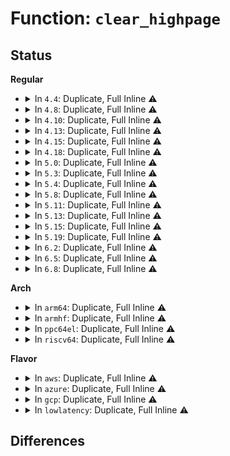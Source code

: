 # Function: <code>clear_highpage</code>

## Status
<b>Regular</b>
<ul>
<li>
<details>
<summary>In <code>4.4</code>: Duplicate, Full Inline ⚠️</summary>

**Collision:** Static Duplication

**Inline:** Full

**Transformation:** False

**Instances:**

```
In mm/page_alloc.c (ffffffff81196085)
Location: include/linux/highmem.h:186
Inline: True
Inline callers:
  - mm/page_alloc.c:get_page_from_freelist
```
```
In mm/shmem.c (ffffffff811a8626)
Location: include/linux/highmem.h:186
Inline: True
Inline callers:
  - mm/shmem.c:shmem_writepage
  - mm/shmem.c:shmem_getpage_gfp
```
```
In fs/libfs.c (ffffffff81234cbf)
Location: include/linux/highmem.h:186
Inline: True
Inline callers:
  - fs/libfs.c:simple_readpage
```
```
In fs/fuse/dev.c (ffffffff8130e959)
Location: include/linux/highmem.h:186
Inline: True
Inline callers:
  - fs/fuse/dev.c:fuse_copy_page
```
```
In drivers/xen/balloon.c (ffffffff814c64ec)
Location: include/linux/highmem.h:186
Inline: True
Inline callers:
  - drivers/xen/balloon.c:decrease_reservation
```
```
In drivers/block/brd.c (0)
Location: include/linux/highmem.h:186
Inline: True
```
</details>
</li>
<li>
<details>
<summary>In <code>4.8</code>: Duplicate, Full Inline ⚠️</summary>

**Collision:** Static Duplication

**Inline:** Full

**Transformation:** False

**Instances:**

```
In mm/page_alloc.c (ffffffff811aa0af)
Location: include/linux/highmem.h:186
Inline: True
Inline callers:
  - mm/page_alloc.c:get_page_from_freelist
```
```
In mm/shmem.c (ffffffff811c006b)
Location: include/linux/highmem.h:186
Inline: True
Inline callers:
  - mm/shmem.c:shmem_write_end
  - mm/shmem.c:shmem_getpage_gfp
  - mm/shmem.c:shmem_writepage
  - mm/shmem.c:shmem_undo_range
  - mm/shmem.c:shmem_undo_range
  - mm/shmem.c:shmem_undo_range
  - mm/shmem.c:shmem_undo_range
```
```
In fs/libfs.c (ffffffff8125d3af)
Location: include/linux/highmem.h:186
Inline: True
Inline callers:
  - fs/libfs.c:simple_readpage
```
```
In fs/fuse/dev.c (ffffffff81342cd1)
Location: include/linux/highmem.h:186
Inline: True
Inline callers:
  - fs/fuse/dev.c:fuse_copy_page
```
```
In drivers/xen/balloon.c (ffffffff81516c1d)
Location: include/linux/highmem.h:186
Inline: True
Inline callers:
  - drivers/xen/balloon.c:decrease_reservation
```
```
In drivers/block/brd.c (ffffffff815c3273)
Location: include/linux/highmem.h:186
Inline: True
Inline callers:
  - drivers/block/brd.c:brd_make_request
```
</details>
</li>
<li>
<details>
<summary>In <code>4.10</code>: Duplicate, Full Inline ⚠️</summary>

**Collision:** Static Duplication

**Inline:** Full

**Transformation:** False

**Instances:**

```
In mm/page_alloc.c (ffffffff811ba5e9)
Location: include/linux/highmem.h:186
Inline: True
Inline callers:
  - mm/page_alloc.c:get_page_from_freelist
```
```
In mm/shmem.c (ffffffff811d023b)
Location: include/linux/highmem.h:186
Inline: True
Inline callers:
  - mm/shmem.c:shmem_write_end
  - mm/shmem.c:shmem_getpage_gfp
  - mm/shmem.c:shmem_writepage
  - mm/shmem.c:shmem_undo_range
  - mm/shmem.c:shmem_undo_range
  - mm/shmem.c:shmem_undo_range
  - mm/shmem.c:shmem_undo_range
```
```
In fs/libfs.c (ffffffff812708df)
Location: include/linux/highmem.h:186
Inline: True
Inline callers:
  - fs/libfs.c:simple_readpage
```
```
In fs/fuse/dev.c (ffffffff81358afa)
Location: include/linux/highmem.h:186
Inline: True
Inline callers:
  - fs/fuse/dev.c:fuse_copy_page
```
```
In drivers/xen/balloon.c (ffffffff81543089)
Location: include/linux/highmem.h:186
Inline: True
Inline callers:
  - drivers/xen/balloon.c:decrease_reservation
```
</details>
</li>
<li>
<details>
<summary>In <code>4.13</code>: Duplicate, Full Inline ⚠️</summary>

**Collision:** Static Duplication

**Inline:** Full

**Transformation:** False

**Instances:**

```
In mm/page_alloc.c (ffffffff811c25bb)
Location: include/linux/highmem.h:186
Inline: True
Inline callers:
  - mm/page_alloc.c:get_page_from_freelist
```
```
In mm/shmem.c (ffffffff811d8cdf)
Location: include/linux/highmem.h:186
Inline: True
Inline callers:
  - mm/shmem.c:shmem_write_end
  - mm/shmem.c:shmem_getpage_gfp
  - mm/shmem.c:shmem_writepage
  - mm/shmem.c:shmem_undo_range
  - mm/shmem.c:shmem_undo_range
  - mm/shmem.c:shmem_undo_range
  - mm/shmem.c:shmem_undo_range
```
```
In fs/libfs.c (ffffffff8127d219)
Location: include/linux/highmem.h:186
Inline: True
Inline callers:
  - fs/libfs.c:simple_readpage
```
```
In fs/fuse/dev.c (ffffffff8136d4f9)
Location: include/linux/highmem.h:186
Inline: True
Inline callers:
  - fs/fuse/dev.c:fuse_copy_page
```
```
In drivers/xen/balloon.c (ffffffff81556f39)
Location: include/linux/highmem.h:186
Inline: True
Inline callers:
  - drivers/xen/balloon.c:decrease_reservation
```
</details>
</li>
<li>
<details>
<summary>In <code>4.15</code>: Duplicate, Full Inline ⚠️</summary>

**Collision:** Static Duplication

**Inline:** Full

**Transformation:** False

**Instances:**

```
In kernel/kexec_core.c (0)
Location: include/linux/highmem.h:187
Inline: True
```
```
In mm/page_alloc.c (ffffffff811d7038)
Location: include/linux/highmem.h:187
Inline: True
Inline callers:
  - mm/page_alloc.c:get_page_from_freelist
```
```
In mm/shmem.c (ffffffff811edf2d)
Location: include/linux/highmem.h:187
Inline: True
Inline callers:
  - mm/shmem.c:shmem_write_end
  - mm/shmem.c:shmem_mfill_atomic_pte
  - mm/shmem.c:shmem_getpage_gfp
  - mm/shmem.c:shmem_writepage
  - mm/shmem.c:shmem_undo_range
  - mm/shmem.c:shmem_undo_range
  - mm/shmem.c:shmem_undo_range
```
```
In fs/libfs.c (ffffffff8129fcb9)
Location: include/linux/highmem.h:187
Inline: True
Inline callers:
  - fs/libfs.c:simple_readpage
```
```
In fs/fuse/dev.c (ffffffff81391c6e)
Location: include/linux/highmem.h:187
Inline: True
Inline callers:
  - fs/fuse/dev.c:fuse_copy_page
```
```
In drivers/xen/balloon.c (ffffffff815baf5a)
Location: include/linux/highmem.h:187
Inline: True
Inline callers:
  - drivers/xen/balloon.c:decrease_reservation
```
</details>
</li>
<li>
<details>
<summary>In <code>4.18</code>: Duplicate, Full Inline ⚠️</summary>

**Collision:** Static Duplication

**Inline:** Full

**Transformation:** False

**Instances:**

```
In kernel/power/snapshot.c (ffffffff810ec2a5)
Location: include/linux/highmem.h:187
Inline: True
Inline callers:
  - kernel/power/snapshot.c:clear_free_pages
```
```
In kernel/kexec_core.c (0)
Location: include/linux/highmem.h:187
Inline: True
```
```
In mm/page_alloc.c (ffffffff811f84d0)
Location: include/linux/highmem.h:187
Inline: True
Inline callers:
  - mm/page_alloc.c:get_page_from_freelist
```
```
In mm/shmem.c (ffffffff8120f3c8)
Location: include/linux/highmem.h:187
Inline: True
Inline callers:
  - mm/shmem.c:shmem_write_end
  - mm/shmem.c:shmem_mfill_atomic_pte
  - mm/shmem.c:shmem_getpage_gfp
  - mm/shmem.c:shmem_writepage
  - mm/shmem.c:shmem_undo_range
  - mm/shmem.c:shmem_undo_range
  - mm/shmem.c:shmem_undo_range
```
```
In fs/libfs.c (ffffffff812c6595)
Location: include/linux/highmem.h:187
Inline: True
Inline callers:
  - fs/libfs.c:simple_readpage
```
```
In fs/fuse/dev.c (ffffffff813c0ca0)
Location: include/linux/highmem.h:187
Inline: True
Inline callers:
  - fs/fuse/dev.c:fuse_copy_page
```
```
In drivers/xen/balloon.c (ffffffff815f360a)
Location: include/linux/highmem.h:187
Inline: True
Inline callers:
  - drivers/xen/balloon.c:decrease_reservation
```
</details>
</li>
<li>
<details>
<summary>In <code>5.0</code>: Duplicate, Full Inline ⚠️</summary>

**Collision:** Static Duplication

**Inline:** Full

**Transformation:** False

**Instances:**

```
In kernel/power/snapshot.c (ffffffff810f7945)
Location: include/linux/highmem.h:211
Inline: True
Inline callers:
  - kernel/power/snapshot.c:clear_free_pages
```
```
In kernel/kexec_core.c (0)
Location: include/linux/highmem.h:211
Inline: True
```
```
In mm/page_alloc.c (ffffffff8120a8c7)
Location: include/linux/highmem.h:211
Inline: True
Inline callers:
  - mm/page_alloc.c:get_page_from_freelist
```
```
In mm/shmem.c (ffffffff81221bfa)
Location: include/linux/highmem.h:211
Inline: True
Inline callers:
  - mm/shmem.c:shmem_write_end
  - mm/shmem.c:shmem_mfill_atomic_pte
  - mm/shmem.c:shmem_getpage_gfp
  - mm/shmem.c:shmem_writepage
  - mm/shmem.c:shmem_undo_range
  - mm/shmem.c:shmem_undo_range
  - mm/shmem.c:shmem_undo_range
```
```
In mm/khugepaged.c (ffffffff8128fbc4)
Location: include/linux/highmem.h:211
Inline: True
Inline callers:
  - mm/khugepaged.c:collapse_shmem
  - mm/khugepaged.c:collapse_shmem
```
```
In fs/libfs.c (ffffffff812db795)
Location: include/linux/highmem.h:211
Inline: True
Inline callers:
  - fs/libfs.c:simple_readpage
```
```
In fs/fuse/dev.c (ffffffff813da000)
Location: include/linux/highmem.h:211
Inline: True
Inline callers:
  - fs/fuse/dev.c:fuse_copy_page
```
```
In drivers/xen/grant-table.c (ffffffff8160cd15)
Location: include/linux/highmem.h:211
Inline: True
Inline callers:
  - drivers/xen/grant-table.c:gnttab_dma_alloc_pages
```
```
In drivers/xen/balloon.c (ffffffff8160e689)
Location: include/linux/highmem.h:211
Inline: True
Inline callers:
  - drivers/xen/balloon.c:decrease_reservation
```
```
In drivers/scsi/sd.c (ffffffff8172319f)
Location: include/linux/highmem.h:211
Inline: True
Inline callers:
  - drivers/scsi/sd.c:sd_init_command
  - drivers/scsi/sd.c:sd_setup_write_same10_cmnd
  - drivers/scsi/sd.c:sd_setup_write_same16_cmnd
```
</details>
</li>
<li>
<details>
<summary>In <code>5.3</code>: Duplicate, Full Inline ⚠️</summary>

**Collision:** Static Duplication

**Inline:** Full

**Transformation:** False

**Instances:**

```
In kernel/power/snapshot.c (ffffffff810ffef6)
Location: include/linux/highmem.h:211
Inline: True
Inline callers:
  - kernel/power/snapshot.c:clear_free_pages
```
```
In kernel/kexec_core.c (ffffffff8114d519)
Location: include/linux/highmem.h:211
Inline: True
Inline callers:
  - kernel/kexec_core.c:kimage_alloc_pages
```
```
In mm/shmem.c (ffffffff8123146c)
Location: include/linux/highmem.h:211
Inline: True
Inline callers:
  - mm/shmem.c:shmem_write_end
  - mm/shmem.c:shmem_mfill_atomic_pte
  - mm/shmem.c:shmem_getpage_gfp
  - mm/shmem.c:shmem_writepage
  - mm/shmem.c:shmem_undo_range
  - mm/shmem.c:shmem_undo_range
  - mm/shmem.c:shmem_undo_range
  - mm/shmem.c:shmem_undo_range
```
```
In mm/page_alloc.c (ffffffff8126d4d3)
Location: include/linux/highmem.h:211
Inline: True
Inline callers:
  - mm/page_alloc.c:prep_new_page
  - mm/page_alloc.c:__free_pages_ok
  - mm/page_alloc.c:free_pcp_prepare
```
```
In mm/khugepaged.c (ffffffff812aac65)
Location: include/linux/highmem.h:211
Inline: True
Inline callers:
  - mm/khugepaged.c:collapse_shmem
  - mm/khugepaged.c:collapse_shmem
```
```
In fs/libfs.c (ffffffff812f9e25)
Location: include/linux/highmem.h:211
Inline: True
Inline callers:
  - fs/libfs.c:simple_readpage
```
```
In fs/fuse/dev.c (ffffffff814062af)
Location: include/linux/highmem.h:211
Inline: True
Inline callers:
  - fs/fuse/dev.c:fuse_copy_page
```
```
In drivers/xen/grant-table.c (ffffffff816419c0)
Location: include/linux/highmem.h:211
Inline: True
Inline callers:
  - drivers/xen/grant-table.c:gnttab_dma_alloc_pages
```
```
In drivers/xen/balloon.c (ffffffff81642416)
Location: include/linux/highmem.h:211
Inline: True
Inline callers:
  - drivers/xen/balloon.c:decrease_reservation
```
```
In drivers/scsi/sd.c (ffffffff817605ee)
Location: include/linux/highmem.h:211
Inline: True
Inline callers:
  - drivers/scsi/sd.c:sd_init_command
  - drivers/scsi/sd.c:sd_setup_write_same10_cmnd
  - drivers/scsi/sd.c:sd_setup_write_same16_cmnd
```
</details>
</li>
<li>
<details>
<summary>In <code>5.4</code>: Duplicate, Full Inline ⚠️</summary>

**Collision:** Static Duplication

**Inline:** Full

**Transformation:** False

**Instances:**

```
In kernel/power/snapshot.c (ffffffff8110c356)
Location: include/linux/highmem.h:211
Inline: True
Inline callers:
  - kernel/power/snapshot.c:clear_free_pages
```
```
In kernel/kexec_core.c (ffffffff81159204)
Location: include/linux/highmem.h:211
Inline: True
Inline callers:
  - kernel/kexec_core.c:kimage_alloc_pages
```
```
In mm/shmem.c (ffffffff8123f52c)
Location: include/linux/highmem.h:211
Inline: True
Inline callers:
  - mm/shmem.c:shmem_write_end
  - mm/shmem.c:shmem_mfill_atomic_pte
  - mm/shmem.c:shmem_getpage_gfp
  - mm/shmem.c:shmem_writepage
  - mm/shmem.c:shmem_undo_range
  - mm/shmem.c:shmem_undo_range
  - mm/shmem.c:shmem_undo_range
  - mm/shmem.c:shmem_undo_range
```
```
In mm/page_alloc.c (ffffffff8127c013)
Location: include/linux/highmem.h:211
Inline: True
Inline callers:
  - mm/page_alloc.c:prep_new_page
  - mm/page_alloc.c:__free_pages_ok
  - mm/page_alloc.c:free_pcp_prepare
```
```
In mm/khugepaged.c (ffffffff812bc236)
Location: include/linux/highmem.h:211
Inline: True
Inline callers:
  - mm/khugepaged.c:collapse_file
  - mm/khugepaged.c:collapse_file
```
```
In fs/libfs.c (ffffffff8130ba55)
Location: include/linux/highmem.h:211
Inline: True
Inline callers:
  - fs/libfs.c:simple_readpage
```
```
In fs/fuse/dev.c (ffffffff81420e0f)
Location: include/linux/highmem.h:211
Inline: True
Inline callers:
  - fs/fuse/dev.c:fuse_copy_page
```
```
In drivers/xen/grant-table.c (ffffffff81662fd0)
Location: include/linux/highmem.h:211
Inline: True
Inline callers:
  - drivers/xen/grant-table.c:gnttab_dma_alloc_pages
```
```
In drivers/xen/balloon.c (ffffffff816649df)
Location: include/linux/highmem.h:211
Inline: True
Inline callers:
  - drivers/xen/balloon.c:decrease_reservation
```
```
In drivers/scsi/sd.c (ffffffff8178457f)
Location: include/linux/highmem.h:211
Inline: True
Inline callers:
  - drivers/scsi/sd.c:sd_init_command
  - drivers/scsi/sd.c:sd_setup_write_same10_cmnd
  - drivers/scsi/sd.c:sd_setup_write_same16_cmnd
```
</details>
</li>
<li>
<details>
<summary>In <code>5.8</code>: Duplicate, Full Inline ⚠️</summary>

**Collision:** Static Duplication

**Inline:** Full

**Transformation:** False

**Instances:**

```
In kernel/power/snapshot.c (ffffffff81117185)
Location: include/linux/highmem.h:280
Inline: True
Inline callers:
  - kernel/power/snapshot.c:clear_free_pages
```
```
In kernel/kexec_core.c (0)
Location: include/linux/highmem.h:280
Inline: True
```
```
In mm/shmem.c (ffffffff8126cd6f)
Location: include/linux/highmem.h:280
Inline: True
Inline callers:
  - mm/shmem.c:shmem_write_end
  - mm/shmem.c:shmem_mfill_atomic_pte
  - mm/shmem.c:shmem_getpage_gfp
  - mm/shmem.c:shmem_writepage
  - mm/shmem.c:shmem_undo_range
```
```
In mm/page_alloc.c (ffffffff812ae33d)
Location: include/linux/highmem.h:280
Inline: True
Inline callers:
  - mm/page_alloc.c:free_pcp_prepare
```
```
In mm/khugepaged.c (ffffffff812f176e)
Location: include/linux/highmem.h:280
Inline: True
Inline callers:
  - mm/khugepaged.c:collapse_file
  - mm/khugepaged.c:collapse_file
```
```
In fs/libfs.c (ffffffff81345985)
Location: include/linux/highmem.h:280
Inline: True
Inline callers:
  - fs/libfs.c:simple_readpage
```
```
In fs/fuse/dev.c (ffffffff8146fea1)
Location: include/linux/highmem.h:280
Inline: True
Inline callers:
  - fs/fuse/dev.c:fuse_copy_page
```
```
In drivers/xen/grant-table.c (ffffffff81713504)
Location: include/linux/highmem.h:280
Inline: True
Inline callers:
  - drivers/xen/grant-table.c:gnttab_dma_alloc_pages
```
```
In drivers/xen/balloon.c (ffffffff8171455f)
Location: include/linux/highmem.h:280
Inline: True
Inline callers:
  - drivers/xen/balloon.c:decrease_reservation
```
```
In drivers/scsi/sd.c (ffffffff8184436f)
Location: include/linux/highmem.h:280
Inline: True
Inline callers:
  - drivers/scsi/sd.c:sd_setup_write_same10_cmnd
  - drivers/scsi/sd.c:sd_setup_write_same16_cmnd
  - drivers/scsi/sd.c:sd_setup_unmap_cmnd
```
</details>
</li>
<li>
<details>
<summary>In <code>5.11</code>: Duplicate, Full Inline ⚠️</summary>

**Collision:** Static Duplication

**Inline:** Full

**Transformation:** False

**Instances:**

```
In kernel/power/snapshot.c (ffffffff81112221)
Location: include/linux/highmem.h:200
Inline: True
Inline callers:
  - kernel/power/snapshot.c:clear_or_poison_free_page
```
```
In kernel/kexec_core.c (0)
Location: include/linux/highmem.h:200
Inline: True
```
```
In mm/shmem.c (ffffffff81277814)
Location: include/linux/highmem.h:200
Inline: True
Inline callers:
  - mm/shmem.c:shmem_write_end
  - mm/shmem.c:shmem_mfill_atomic_pte
  - mm/shmem.c:shmem_getpage_gfp
  - mm/shmem.c:shmem_writepage
  - mm/shmem.c:shmem_undo_range
```
```
In mm/page_alloc.c (ffffffff812b9f56)
Location: include/linux/highmem.h:200
Inline: True
Inline callers:
  - mm/page_alloc.c:free_pcp_prepare
```
```
In mm/khugepaged.c (ffffffff812fdcc3)
Location: include/linux/highmem.h:200
Inline: True
Inline callers:
  - mm/khugepaged.c:collapse_file
  - mm/khugepaged.c:collapse_file
```
```
In fs/libfs.c (ffffffff81351fd5)
Location: include/linux/highmem.h:200
Inline: True
Inline callers:
  - fs/libfs.c:simple_readpage
```
```
In fs/fuse/dev.c (ffffffff8148a73e)
Location: include/linux/highmem.h:200
Inline: True
Inline callers:
  - fs/fuse/dev.c:fuse_copy_page
```
```
In drivers/xen/grant-table.c (ffffffff817303f4)
Location: include/linux/highmem.h:200
Inline: True
Inline callers:
  - drivers/xen/grant-table.c:gnttab_dma_alloc_pages
```
```
In drivers/xen/balloon.c (ffffffff81730c3f)
Location: include/linux/highmem.h:200
Inline: True
Inline callers:
  - drivers/xen/balloon.c:decrease_reservation
```
```
In drivers/scsi/sd.c (ffffffff81854688)
Location: include/linux/highmem.h:200
Inline: True
Inline callers:
  - drivers/scsi/sd.c:sd_setup_write_same10_cmnd
  - drivers/scsi/sd.c:sd_setup_write_same16_cmnd
  - drivers/scsi/sd.c:sd_setup_unmap_cmnd
```
</details>
</li>
<li>
<details>
<summary>In <code>5.13</code>: Duplicate, Full Inline ⚠️</summary>

**Collision:** Static Duplication

**Inline:** Full

**Transformation:** False

**Instances:**

```
In kernel/power/snapshot.c (ffffffff81113fcd)
Location: include/linux/highmem.h:200
Inline: True
Inline callers:
  - kernel/power/snapshot.c:clear_or_poison_free_pages
```
```
In kernel/kexec_core.c (0)
Location: include/linux/highmem.h:200
Inline: True
```
```
In mm/shmem.c (ffffffff8127c674)
Location: include/linux/highmem.h:200
Inline: True
Inline callers:
  - mm/shmem.c:shmem_write_end
  - mm/shmem.c:shmem_mfill_atomic_pte
  - mm/shmem.c:shmem_getpage_gfp
  - mm/shmem.c:shmem_writepage
  - mm/shmem.c:shmem_undo_range
```
```
In mm/page_alloc.c (ffffffff812bf3f9)
Location: include/linux/highmem.h:200
Inline: True
Inline callers:
  - mm/page_alloc.c:free_pcp_prepare
```
```
In mm/khugepaged.c (ffffffff81304e39)
Location: include/linux/highmem.h:200
Inline: True
Inline callers:
  - mm/khugepaged.c:collapse_file
  - mm/khugepaged.c:collapse_file
```
```
In fs/libfs.c (ffffffff81358ce5)
Location: include/linux/highmem.h:200
Inline: True
Inline callers:
  - fs/libfs.c:simple_readpage
```
```
In fs/fuse/dev.c (ffffffff8149020d)
Location: include/linux/highmem.h:200
Inline: True
Inline callers:
  - fs/fuse/dev.c:fuse_copy_page
```
```
In drivers/xen/grant-table.c (ffffffff81713f94)
Location: include/linux/highmem.h:200
Inline: True
Inline callers:
  - drivers/xen/grant-table.c:gnttab_dma_alloc_pages
```
```
In drivers/xen/balloon.c (ffffffff817147cb)
Location: include/linux/highmem.h:200
Inline: True
Inline callers:
  - drivers/xen/balloon.c:decrease_reservation
```
```
In drivers/scsi/sd.c (ffffffff81838228)
Location: include/linux/highmem.h:200
Inline: True
Inline callers:
  - drivers/scsi/sd.c:sd_setup_write_same10_cmnd
  - drivers/scsi/sd.c:sd_setup_write_same16_cmnd
  - drivers/scsi/sd.c:sd_setup_unmap_cmnd
```
</details>
</li>
<li>
<details>
<summary>In <code>5.15</code>: Duplicate, Full Inline ⚠️</summary>

**Collision:** Static Duplication

**Inline:** Full

**Transformation:** False

**Instances:**

```
In kernel/power/snapshot.c (ffffffff811340d1)
Location: include/linux/highmem.h:178
Inline: True
Inline callers:
  - kernel/power/snapshot.c:clear_or_poison_free_pages
```
```
In kernel/kexec_core.c (0)
Location: include/linux/highmem.h:178
Inline: True
```
```
In mm/shmem.c (ffffffff812ba884)
Location: include/linux/highmem.h:178
Inline: True
Inline callers:
  - mm/shmem.c:shmem_write_end
  - mm/shmem.c:shmem_mfill_atomic_pte
  - mm/shmem.c:shmem_getpage_gfp
  - mm/shmem.c:shmem_writepage
  - mm/shmem.c:shmem_undo_range
```
```
In mm/page_alloc.c (ffffffff81301575)
Location: include/linux/highmem.h:178
Inline: True
```
```
In mm/khugepaged.c (ffffffff8134ebcc)
Location: include/linux/highmem.h:178
Inline: True
Inline callers:
  - mm/khugepaged.c:collapse_file
  - mm/khugepaged.c:collapse_file
```
```
In mm/secretmem.c (ffffffff81366382)
Location: include/linux/highmem.h:178
Inline: True
Inline callers:
  - mm/secretmem.c:secretmem_freepage
```
```
In fs/libfs.c (ffffffff813a7345)
Location: include/linux/highmem.h:178
Inline: True
Inline callers:
  - fs/libfs.c:simple_readpage
```
```
In fs/fuse/dev.c (ffffffff814e7cc1)
Location: include/linux/highmem.h:178
Inline: True
Inline callers:
  - fs/fuse/dev.c:fuse_copy_page
```
```
In drivers/xen/grant-table.c (ffffffff817909cf)
Location: include/linux/highmem.h:178
Inline: True
Inline callers:
  - drivers/xen/grant-table.c:gnttab_dma_alloc_pages
```
```
In drivers/xen/balloon.c (ffffffff8179160b)
Location: include/linux/highmem.h:178
Inline: True
Inline callers:
  - drivers/xen/balloon.c:decrease_reservation
```
```
In drivers/scsi/sd.c (ffffffff818c5162)
Location: include/linux/highmem.h:178
Inline: True
Inline callers:
  - drivers/scsi/sd.c:sd_init_command
  - drivers/scsi/sd.c:sd_setup_write_same10_cmnd
  - drivers/scsi/sd.c:sd_setup_write_same16_cmnd
```
</details>
</li>
<li>
<details>
<summary>In <code>5.19</code>: Duplicate, Full Inline ⚠️</summary>

**Collision:** Static Duplication

**Inline:** Full

**Transformation:** False

**Instances:**

```
In kernel/power/snapshot.c (ffffffff811561ca)
Location: include/linux/highmem.h:239
Inline: True
Inline callers:
  - kernel/power/snapshot.c:clear_or_poison_free_pages
```
```
In kernel/kexec_core.c (0)
Location: include/linux/highmem.h:239
Inline: True
```
```
In mm/shmem.c (ffffffff81317f22)
Location: include/linux/highmem.h:239
Inline: True
Inline callers:
  - mm/shmem.c:shmem_write_end
  - mm/shmem.c:shmem_getpage_gfp
  - mm/shmem.c:shmem_writepage
```
```
In mm/page_alloc.c (ffffffff813709f8)
Location: include/linux/highmem.h:239
Inline: True
Inline callers:
  - mm/page_alloc.c:__alloc_pages_bulk
  - mm/page_alloc.c:__free_pages_ok
  - mm/page_alloc.c:free_pcp_prepare
```
```
In mm/khugepaged.c (ffffffff813c5836)
Location: include/linux/highmem.h:239
Inline: True
Inline callers:
  - mm/khugepaged.c:collapse_file
  - mm/khugepaged.c:collapse_file
```
```
In fs/fuse/dev.c (ffffffff815760d3)
Location: include/linux/highmem.h:239
Inline: True
Inline callers:
  - fs/fuse/dev.c:fuse_copy_page
```
```
In drivers/xen/grant-table.c (ffffffff818c9814)
Location: include/linux/highmem.h:239
Inline: True
Inline callers:
  - drivers/xen/grant-table.c:gnttab_dma_alloc_pages
```
```
In drivers/xen/balloon.c (ffffffff818ca0c9)
Location: include/linux/highmem.h:239
Inline: True
Inline callers:
  - drivers/xen/balloon.c:decrease_reservation
```
```
In drivers/scsi/sd.c (ffffffff81a11c3e)
Location: include/linux/highmem.h:239
Inline: True
Inline callers:
  - drivers/scsi/sd.c:sd_init_command
  - drivers/scsi/sd.c:sd_setup_write_same10_cmnd
  - drivers/scsi/sd.c:sd_setup_write_same16_cmnd
```
</details>
</li>
<li>
<details>
<summary>In <code>6.2</code>: Duplicate, Full Inline ⚠️</summary>

**Collision:** Static Duplication

**Inline:** Full

**Transformation:** False

**Instances:**

```
In kernel/power/snapshot.c (ffffffff81186769)
Location: include/linux/highmem.h:239
Inline: True
Inline callers:
  - kernel/power/snapshot.c:clear_or_poison_free_pages
```
```
In kernel/kexec_core.c (0)
Location: include/linux/highmem.h:239
Inline: True
```
```
In mm/shmem.c (ffffffff8138ccf2)
Location: include/linux/highmem.h:239
Inline: True
Inline callers:
  - mm/shmem.c:shmem_write_end
  - mm/shmem.c:shmem_get_folio_gfp
```
```
In mm/page_alloc.c (ffffffff813ece7a)
Location: include/linux/highmem.h:239
Inline: True
Inline callers:
  - mm/page_alloc.c:__alloc_pages_bulk
  - mm/page_alloc.c:__free_pages_ok
  - mm/page_alloc.c:free_pcp_prepare
```
```
In mm/khugepaged.c (ffffffff8144a191)
Location: include/linux/highmem.h:239
Inline: True
Inline callers:
  - mm/khugepaged.c:collapse_file
  - mm/khugepaged.c:collapse_file
```
```
In fs/fuse/dev.c (ffffffff8161b1d1)
Location: include/linux/highmem.h:239
Inline: True
Inline callers:
  - fs/fuse/dev.c:fuse_copy_page
```
```
In drivers/xen/grant-table.c (ffffffff81a1a5ef)
Location: include/linux/highmem.h:239
Inline: True
Inline callers:
  - drivers/xen/grant-table.c:gnttab_dma_alloc_pages
```
```
In drivers/xen/balloon.c (ffffffff81a1ac89)
Location: include/linux/highmem.h:239
Inline: True
Inline callers:
  - drivers/xen/balloon.c:decrease_reservation
```
```
In drivers/scsi/sd.c (ffffffff81b91f09)
Location: include/linux/highmem.h:239
Inline: True
Inline callers:
  - drivers/scsi/sd.c:sd_init_command
  - drivers/scsi/sd.c:sd_setup_write_same10_cmnd
  - drivers/scsi/sd.c:sd_setup_write_same16_cmnd
```
</details>
</li>
<li>
<details>
<summary>In <code>6.5</code>: Duplicate, Full Inline ⚠️</summary>

**Collision:** Static Duplication

**Inline:** Full

**Transformation:** False

**Instances:**

```
In kernel/power/snapshot.c (ffffffff811978ea)
Location: include/linux/highmem.h:237
Inline: True
Inline callers:
  - kernel/power/snapshot.c:clear_or_poison_free_pages
```
```
In kernel/kexec_core.c (0)
Location: include/linux/highmem.h:237
Inline: True
```
```
In mm/shmem.c (ffffffff813bfc4e)
Location: include/linux/highmem.h:237
Inline: True
Inline callers:
  - mm/shmem.c:shmem_get_folio_gfp
```
```
In mm/khugepaged.c (ffffffff8147fc16)
Location: include/linux/highmem.h:237
Inline: True
Inline callers:
  - mm/khugepaged.c:collapse_file
  - mm/khugepaged.c:collapse_file
```
```
In fs/fuse/dev.c (ffffffff81653341)
Location: include/linux/highmem.h:237
Inline: True
Inline callers:
  - fs/fuse/dev.c:fuse_copy_page
```
```
In drivers/xen/grant-table.c (ffffffff81a6346f)
Location: include/linux/highmem.h:237
Inline: True
Inline callers:
  - drivers/xen/grant-table.c:gnttab_dma_alloc_pages
```
```
In drivers/xen/balloon.c (ffffffff81a63e39)
Location: include/linux/highmem.h:237
Inline: True
Inline callers:
  - drivers/xen/balloon.c:decrease_reservation
```
```
In drivers/scsi/sd.c (ffffffff81be4eea)
Location: include/linux/highmem.h:237
Inline: True
Inline callers:
  - drivers/scsi/sd.c:sd_set_special_bvec
```
</details>
</li>
<li>
<details>
<summary>In <code>6.8</code>: Duplicate, Full Inline ⚠️</summary>

**Collision:** Static Duplication

**Inline:** Full

**Transformation:** False

**Instances:**

```
In kernel/power/snapshot.c (ffffffff811a6553)
Location: include/linux/highmem.h:237
Inline: True
Inline callers:
  - kernel/power/snapshot.c:clear_or_poison_free_pages
```
```
In kernel/kexec_core.c (0)
Location: include/linux/highmem.h:237
Inline: True
```
```
In mm/shmem.c (ffffffff813eab8e)
Location: include/linux/highmem.h:237
Inline: True
Inline callers:
  - mm/shmem.c:shmem_get_folio_gfp
```
```
In mm/khugepaged.c (ffffffff814add20)
Location: include/linux/highmem.h:237
Inline: True
Inline callers:
  - mm/khugepaged.c:collapse_file
  - mm/khugepaged.c:collapse_file
```
```
In fs/fuse/dev.c (ffffffff8168c951)
Location: include/linux/highmem.h:237
Inline: True
Inline callers:
  - fs/fuse/dev.c:fuse_copy_page
```
```
In drivers/xen/grant-table.c (ffffffff81ab5c8f)
Location: include/linux/highmem.h:237
Inline: True
Inline callers:
  - drivers/xen/grant-table.c:gnttab_dma_alloc_pages
```
```
In drivers/xen/balloon.c (ffffffff81ab6679)
Location: include/linux/highmem.h:237
Inline: True
Inline callers:
  - drivers/xen/balloon.c:decrease_reservation
```
```
In drivers/scsi/sd.c (ffffffff81c3a04a)
Location: include/linux/highmem.h:237
Inline: True
Inline callers:
  - drivers/scsi/sd.c:sd_set_special_bvec
```
</details>
</li>
</ul>
<b>Arch</b>
<ul>
<li>
<details>
<summary>In <code>arm64</code>: Duplicate, Full Inline ⚠️</summary>

**Collision:** Static Duplication

**Inline:** Full

**Transformation:** False

**Instances:**

```
In kernel/kexec_core.c (0)
Location: include/linux/highmem.h:211
Inline: True
```
```
In mm/shmem.c (ffff8000102d0d38)
Location: include/linux/highmem.h:211
Inline: True
Inline callers:
  - mm/shmem.c:shmem_write_end
  - mm/shmem.c:shmem_mfill_atomic_pte
  - mm/shmem.c:shmem_getpage_gfp
  - mm/shmem.c:shmem_writepage
  - mm/shmem.c:shmem_undo_range
  - mm/shmem.c:shmem_undo_range
  - mm/shmem.c:shmem_undo_range
  - mm/shmem.c:shmem_undo_range
```
```
In mm/page_alloc.c (ffff8000103135b8)
Location: include/linux/highmem.h:211
Inline: True
Inline callers:
  - mm/page_alloc.c:prep_new_page
  - mm/page_alloc.c:__free_pages_ok
  - mm/page_alloc.c:free_pcp_prepare
```
```
In mm/khugepaged.c (ffff80001035d3c8)
Location: include/linux/highmem.h:211
Inline: True
Inline callers:
  - mm/khugepaged.c:collapse_file
  - mm/khugepaged.c:collapse_file
```
```
In fs/libfs.c (ffff8000103c0948)
Location: include/linux/highmem.h:211
Inline: True
Inline callers:
  - fs/libfs.c:simple_readpage
```
```
In fs/fuse/dev.c (ffff800010503b08)
Location: include/linux/highmem.h:211
Inline: True
Inline callers:
  - fs/fuse/dev.c:fuse_copy_page
```
```
In drivers/xen/grant-table.c (ffff80001082cd18)
Location: include/linux/highmem.h:211
Inline: True
Inline callers:
  - drivers/xen/grant-table.c:gnttab_dma_alloc_pages
```
```
In drivers/xen/balloon.c (ffff80001082e774)
Location: include/linux/highmem.h:211
Inline: True
Inline callers:
  - drivers/xen/balloon.c:decrease_reservation
```
```
In drivers/scsi/sd.c (ffff80001098ad4c)
Location: include/linux/highmem.h:211
Inline: True
Inline callers:
  - drivers/scsi/sd.c:sd_init_command
  - drivers/scsi/sd.c:sd_setup_write_same10_cmnd
  - drivers/scsi/sd.c:sd_setup_write_same16_cmnd
```
</details>
</li>
<li>
<details>
<summary>In <code>armhf</code>: Duplicate, Full Inline ⚠️</summary>

**Collision:** Static Duplication

**Inline:** Full

**Transformation:** False

**Instances:**

```
In kernel/power/snapshot.c (c03beb00)
Location: include/linux/highmem.h:211
Inline: True
Inline callers:
  - kernel/power/snapshot.c:clear_free_pages
```
```
In kernel/kexec_core.c (0)
Location: include/linux/highmem.h:211
Inline: True
```
```
In mm/shmem.c (c04fb48c)
Location: include/linux/highmem.h:211
Inline: True
Inline callers:
  - mm/shmem.c:shmem_mfill_atomic_pte
  - mm/shmem.c:shmem_getpage_gfp
  - mm/shmem.c:shmem_writepage
```
```
In mm/page_alloc.c (c052e348)
Location: include/linux/highmem.h:211
Inline: True
Inline callers:
  - mm/page_alloc.c:prep_new_page
  - mm/page_alloc.c:__free_pages_ok
  - mm/page_alloc.c:free_pcp_prepare
```
```
In fs/libfs.c (c059d384)
Location: include/linux/highmem.h:211
Inline: True
Inline callers:
  - fs/libfs.c:simple_readpage
```
```
In fs/fuse/dev.c (c06c0038)
Location: include/linux/highmem.h:211
Inline: True
Inline callers:
  - fs/fuse/dev.c:fuse_copy_page
```
```
In drivers/scsi/sd.c (c0a5d000)
Location: include/linux/highmem.h:211
Inline: True
Inline callers:
  - drivers/scsi/sd.c:sd_init_command
  - drivers/scsi/sd.c:sd_setup_write_same10_cmnd
  - drivers/scsi/sd.c:sd_setup_write_same16_cmnd
```
</details>
</li>
<li>
<details>
<summary>In <code>ppc64el</code>: Duplicate, Full Inline ⚠️</summary>

**Collision:** Static Duplication

**Inline:** Full

**Transformation:** False

**Instances:**

```
In kernel/kexec_core.c (c000000000230f00)
Location: include/linux/highmem.h:211
Inline: True
Inline callers:
  - kernel/kexec_core.c:kimage_alloc_pages
```
```
In mm/shmem.c (c000000000390f50)
Location: include/linux/highmem.h:211
Inline: True
Inline callers:
  - mm/shmem.c:shmem_write_end
  - mm/shmem.c:shmem_mfill_atomic_pte
  - mm/shmem.c:shmem_getpage_gfp
  - mm/shmem.c:shmem_writepage
  - mm/shmem.c:shmem_undo_range
  - mm/shmem.c:shmem_undo_range
  - mm/shmem.c:shmem_undo_range
  - mm/shmem.c:shmem_undo_range
```
```
In mm/page_alloc.c (c0000000003e5260)
Location: include/linux/highmem.h:211
Inline: True
Inline callers:
  - mm/page_alloc.c:prep_new_page
  - mm/page_alloc.c:__free_pages_ok
  - mm/page_alloc.c:free_pcp_prepare
```
```
In mm/khugepaged.c (c000000000448e5c)
Location: include/linux/highmem.h:211
Inline: True
Inline callers:
  - mm/khugepaged.c:collapse_file
  - mm/khugepaged.c:collapse_file
```
```
In fs/libfs.c (c0000000004bf024)
Location: include/linux/highmem.h:211
Inline: True
Inline callers:
  - fs/libfs.c:simple_readpage
```
```
In fs/fuse/dev.c (c000000000648788)
Location: include/linux/highmem.h:211
Inline: True
Inline callers:
  - fs/fuse/dev.c:fuse_copy_page
```
```
In drivers/scsi/sd.c (c000000000a4b770)
Location: include/linux/highmem.h:211
Inline: True
Inline callers:
  - drivers/scsi/sd.c:sd_init_command
  - drivers/scsi/sd.c:sd_setup_write_same10_cmnd
  - drivers/scsi/sd.c:sd_setup_write_same16_cmnd
```
</details>
</li>
<li>
<details>
<summary>In <code>riscv64</code>: Duplicate, Full Inline ⚠️</summary>

**Collision:** Static Duplication

**Inline:** Full

**Transformation:** False

**Instances:**

```
In mm/shmem.c (ffffffe0001ee612)
Location: include/linux/highmem.h:211
Inline: True
Inline callers:
  - mm/shmem.c:shmem_mfill_atomic_pte
  - mm/shmem.c:shmem_getpage_gfp
  - mm/shmem.c:shmem_writepage
```
```
In mm/page_alloc.c (ffffffe00021a842)
Location: include/linux/highmem.h:211
Inline: True
Inline callers:
  - mm/page_alloc.c:prep_new_page
  - mm/page_alloc.c:__free_pages_ok
  - mm/page_alloc.c:free_pcp_prepare
```
```
In fs/libfs.c (ffffffe0002808d8)
Location: include/linux/highmem.h:211
Inline: True
Inline callers:
  - fs/libfs.c:simple_readpage
```
```
In fs/fuse/dev.c (ffffffe0003707ae)
Location: include/linux/highmem.h:211
Inline: True
Inline callers:
  - fs/fuse/dev.c:fuse_copy_page
```
```
In drivers/scsi/sd.c (ffffffe0005ef150)
Location: include/linux/highmem.h:211
Inline: True
Inline callers:
  - drivers/scsi/sd.c:sd_init_command
  - drivers/scsi/sd.c:sd_setup_write_same10_cmnd
  - drivers/scsi/sd.c:sd_setup_write_same16_cmnd
```
</details>
</li>
</ul>
<b>Flavor</b>
<ul>
<li>
<details>
<summary>In <code>aws</code>: Duplicate, Full Inline ⚠️</summary>

**Collision:** Static Duplication

**Inline:** Full

**Transformation:** False

**Instances:**

```
In kernel/power/snapshot.c (ffffffff81104576)
Location: include/linux/highmem.h:211
Inline: True
Inline callers:
  - kernel/power/snapshot.c:clear_free_pages
```
```
In kernel/kexec_core.c (ffffffff81151824)
Location: include/linux/highmem.h:211
Inline: True
Inline callers:
  - kernel/kexec_core.c:kimage_alloc_pages
```
```
In mm/shmem.c (ffffffff81237b7c)
Location: include/linux/highmem.h:211
Inline: True
Inline callers:
  - mm/shmem.c:shmem_write_end
  - mm/shmem.c:shmem_mfill_atomic_pte
  - mm/shmem.c:shmem_getpage_gfp
  - mm/shmem.c:shmem_writepage
  - mm/shmem.c:shmem_undo_range
  - mm/shmem.c:shmem_undo_range
  - mm/shmem.c:shmem_undo_range
  - mm/shmem.c:shmem_undo_range
```
```
In mm/page_alloc.c (ffffffff81274663)
Location: include/linux/highmem.h:211
Inline: True
Inline callers:
  - mm/page_alloc.c:prep_new_page
  - mm/page_alloc.c:__free_pages_ok
  - mm/page_alloc.c:free_pcp_prepare
```
```
In mm/khugepaged.c (ffffffff812b4816)
Location: include/linux/highmem.h:211
Inline: True
Inline callers:
  - mm/khugepaged.c:collapse_file
  - mm/khugepaged.c:collapse_file
```
```
In fs/libfs.c (ffffffff81304035)
Location: include/linux/highmem.h:211
Inline: True
Inline callers:
  - fs/libfs.c:simple_readpage
```
```
In fs/fuse/dev.c (ffffffff814193ef)
Location: include/linux/highmem.h:211
Inline: True
Inline callers:
  - fs/fuse/dev.c:fuse_copy_page
```
```
In drivers/xen/grant-table.c (ffffffff81628e40)
Location: include/linux/highmem.h:211
Inline: True
Inline callers:
  - drivers/xen/grant-table.c:gnttab_dma_alloc_pages
```
```
In drivers/xen/balloon.c (ffffffff8162a84f)
Location: include/linux/highmem.h:211
Inline: True
Inline callers:
  - drivers/xen/balloon.c:decrease_reservation
```
```
In drivers/scsi/sd.c (ffffffff81738c6f)
Location: include/linux/highmem.h:211
Inline: True
Inline callers:
  - drivers/scsi/sd.c:sd_init_command
  - drivers/scsi/sd.c:sd_setup_write_same10_cmnd
  - drivers/scsi/sd.c:sd_setup_write_same16_cmnd
```
</details>
</li>
<li>
<details>
<summary>In <code>azure</code>: Duplicate, Full Inline ⚠️</summary>

**Collision:** Static Duplication

**Inline:** Full

**Transformation:** False

**Instances:**

```
In kernel/power/snapshot.c (ffffffff810f5816)
Location: include/linux/highmem.h:211
Inline: True
Inline callers:
  - kernel/power/snapshot.c:clear_free_pages
```
```
In kernel/kexec_core.c (ffffffff81144b04)
Location: include/linux/highmem.h:211
Inline: True
Inline callers:
  - kernel/kexec_core.c:kimage_alloc_pages
```
```
In mm/shmem.c (ffffffff8122abbc)
Location: include/linux/highmem.h:211
Inline: True
Inline callers:
  - mm/shmem.c:shmem_write_end
  - mm/shmem.c:shmem_mfill_atomic_pte
  - mm/shmem.c:shmem_getpage_gfp
  - mm/shmem.c:shmem_writepage
  - mm/shmem.c:shmem_undo_range
  - mm/shmem.c:shmem_undo_range
  - mm/shmem.c:shmem_undo_range
  - mm/shmem.c:shmem_undo_range
```
```
In mm/page_alloc.c (ffffffff812665d3)
Location: include/linux/highmem.h:211
Inline: True
Inline callers:
  - mm/page_alloc.c:prep_new_page
  - mm/page_alloc.c:__free_pages_ok
  - mm/page_alloc.c:free_pcp_prepare
```
```
In mm/khugepaged.c (ffffffff812a587d)
Location: include/linux/highmem.h:211
Inline: True
Inline callers:
  - mm/khugepaged.c:collapse_file
  - mm/khugepaged.c:collapse_file
```
```
In fs/libfs.c (ffffffff812f4c55)
Location: include/linux/highmem.h:211
Inline: True
Inline callers:
  - fs/libfs.c:simple_readpage
```
```
In fs/fuse/dev.c (ffffffff81409e6f)
Location: include/linux/highmem.h:211
Inline: True
Inline callers:
  - fs/fuse/dev.c:fuse_copy_page
```
```
In drivers/scsi/sd.c (ffffffff8171a90f)
Location: include/linux/highmem.h:211
Inline: True
Inline callers:
  - drivers/scsi/sd.c:sd_init_command
  - drivers/scsi/sd.c:sd_setup_write_same10_cmnd
  - drivers/scsi/sd.c:sd_setup_write_same16_cmnd
```
</details>
</li>
<li>
<details>
<summary>In <code>gcp</code>: Duplicate, Full Inline ⚠️</summary>

**Collision:** Static Duplication

**Inline:** Full

**Transformation:** False

**Instances:**

```
In kernel/power/snapshot.c (ffffffff81102826)
Location: include/linux/highmem.h:211
Inline: True
Inline callers:
  - kernel/power/snapshot.c:clear_free_pages
```
```
In kernel/kexec_core.c (ffffffff8114f6d4)
Location: include/linux/highmem.h:211
Inline: True
Inline callers:
  - kernel/kexec_core.c:kimage_alloc_pages
```
```
In mm/shmem.c (ffffffff8123591c)
Location: include/linux/highmem.h:211
Inline: True
Inline callers:
  - mm/shmem.c:shmem_write_end
  - mm/shmem.c:shmem_mfill_atomic_pte
  - mm/shmem.c:shmem_getpage_gfp
  - mm/shmem.c:shmem_writepage
  - mm/shmem.c:shmem_undo_range
  - mm/shmem.c:shmem_undo_range
  - mm/shmem.c:shmem_undo_range
  - mm/shmem.c:shmem_undo_range
```
```
In mm/page_alloc.c (ffffffff81272403)
Location: include/linux/highmem.h:211
Inline: True
Inline callers:
  - mm/page_alloc.c:prep_new_page
  - mm/page_alloc.c:__free_pages_ok
  - mm/page_alloc.c:free_pcp_prepare
```
```
In mm/khugepaged.c (ffffffff812b2626)
Location: include/linux/highmem.h:211
Inline: True
Inline callers:
  - mm/khugepaged.c:collapse_file
  - mm/khugepaged.c:collapse_file
```
```
In fs/libfs.c (ffffffff81301e25)
Location: include/linux/highmem.h:211
Inline: True
Inline callers:
  - fs/libfs.c:simple_readpage
```
```
In fs/fuse/dev.c (ffffffff8141558f)
Location: include/linux/highmem.h:211
Inline: True
Inline callers:
  - fs/fuse/dev.c:fuse_copy_page
```
```
In drivers/xen/grant-table.c (ffffffff81656e10)
Location: include/linux/highmem.h:211
Inline: True
Inline callers:
  - drivers/xen/grant-table.c:gnttab_dma_alloc_pages
```
```
In drivers/xen/balloon.c (ffffffff8165881f)
Location: include/linux/highmem.h:211
Inline: True
Inline callers:
  - drivers/xen/balloon.c:decrease_reservation
```
```
In drivers/scsi/sd.c (ffffffff817793ff)
Location: include/linux/highmem.h:211
Inline: True
Inline callers:
  - drivers/scsi/sd.c:sd_init_command
  - drivers/scsi/sd.c:sd_setup_write_same10_cmnd
  - drivers/scsi/sd.c:sd_setup_write_same16_cmnd
```
</details>
</li>
<li>
<details>
<summary>In <code>lowlatency</code>: Duplicate, Full Inline ⚠️</summary>

**Collision:** Static Duplication

**Inline:** Full

**Transformation:** False

**Instances:**

```
In kernel/power/snapshot.c (ffffffff8110dc06)
Location: include/linux/highmem.h:211
Inline: True
Inline callers:
  - kernel/power/snapshot.c:clear_free_pages
```
```
In kernel/kexec_core.c (ffffffff8115c4f4)
Location: include/linux/highmem.h:211
Inline: True
Inline callers:
  - kernel/kexec_core.c:kimage_alloc_pages
```
```
In mm/shmem.c (ffffffff81245bdb)
Location: include/linux/highmem.h:211
Inline: True
Inline callers:
  - mm/shmem.c:shmem_write_end
  - mm/shmem.c:shmem_mfill_atomic_pte
  - mm/shmem.c:shmem_getpage_gfp
  - mm/shmem.c:shmem_writepage
  - mm/shmem.c:shmem_undo_range
  - mm/shmem.c:shmem_undo_range
  - mm/shmem.c:shmem_undo_range
  - mm/shmem.c:shmem_undo_range
```
```
In mm/page_alloc.c (ffffffff81282242)
Location: include/linux/highmem.h:211
Inline: True
Inline callers:
  - mm/page_alloc.c:prep_new_page
  - mm/page_alloc.c:__free_pages_ok
  - mm/page_alloc.c:free_pcp_prepare
```
```
In mm/khugepaged.c (ffffffff812c2ccc)
Location: include/linux/highmem.h:211
Inline: True
Inline callers:
  - mm/khugepaged.c:collapse_file
  - mm/khugepaged.c:collapse_file
```
```
In fs/libfs.c (ffffffff81313335)
Location: include/linux/highmem.h:211
Inline: True
Inline callers:
  - fs/libfs.c:simple_readpage
```
```
In fs/fuse/dev.c (ffffffff8142c318)
Location: include/linux/highmem.h:211
Inline: True
Inline callers:
  - fs/fuse/dev.c:fuse_copy_page
```
```
In drivers/xen/grant-table.c (ffffffff816713f0)
Location: include/linux/highmem.h:211
Inline: True
Inline callers:
  - drivers/xen/grant-table.c:gnttab_dma_alloc_pages
```
```
In drivers/xen/balloon.c (ffffffff81672e1f)
Location: include/linux/highmem.h:211
Inline: True
Inline callers:
  - drivers/xen/balloon.c:decrease_reservation
```
```
In drivers/scsi/sd.c (ffffffff8179321f)
Location: include/linux/highmem.h:211
Inline: True
Inline callers:
  - drivers/scsi/sd.c:sd_init_command
  - drivers/scsi/sd.c:sd_setup_write_same10_cmnd
  - drivers/scsi/sd.c:sd_setup_write_same16_cmnd
```
</details>
</li>
</ul>

## Differences
